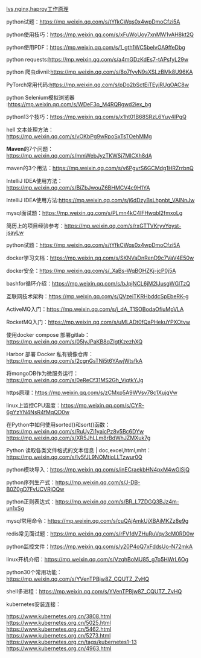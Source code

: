 [lvs,nginx,haproy工作原理](https://mp.weixin.qq.com/s/_JuGDcZt4PR5W3UyifCeBQ)

python试题：https://mp.weixin.qq.com/s/tYfkCWqs0x4wpDmoCfzi5A

python使用技巧：https://mp.weixin.qq.com/s/xFuWoUoy7xnMW1vAH8kt2Q

python使用PDF：https://mp.weixin.qq.com/s/1_gth1WC5beIvOA9ffeDbg

python requests:https://mp.weixin.qq.com/s/a4mGDzKdEs7-tAPsfyL29w

python 爬虫divnil:https://mp.weixin.qq.com/s/8o7fyvN9sXSLzBMk8U96KA

PyTorch常用代码:https://mp.weixin.qq.com/s/pDo2bSctEiTEyjRUgOAC8w

python Selenium模拟浏览器 :https://mp.weixin.qq.com/s/WDeF3o_M4RQRgwd2iex_bg

python13个技巧：https://mp.weixin.qq.com/s/x1ht01B68SRzL6Yuy4IPgQ

hell 文本处理方法：https://mp.weixin.qq.com/s/vOKbPg9wRpoSxTsTOehMMg

**Maven**的7个问题：https://mp.weixin.qq.com/s/mmWebJyzTKWSj7MlCXh8dA

maven的3个用法：https://mp.weixin.qq.com/s/v6PgvrS6GCMdg1HRZrrbnQ

IntelliJ IDEA使用方法：https://mp.weixin.qq.com/s/BiZbJwouZ6BHMCV4c9H1YA  

IntelliJ IDEA使用方法:https://mp.weixin.qq.com/s/j6dDzyBsLhpnbt_VAlNnJw

mysql面试题：https://mp.weixin.qq.com/s/PLmn4kC4lFHwqbl2fmxoLg

简历上的项目经验参考：https://mp.weixin.qq.com/s/rxGTTVKryvYoyst-jsayLw

python试题：https://mp.weixin.qq.com/s/tYfkCWqs0x4wpDmoCfzi5A

docker学习文档：https://mp.weixin.qq.com/s/SKNVaDnRenD9c7VaV4E50w

docker安全：https://mp.weixin.qq.com/s/_XaBs-WqBOHZKj-jcP0j5A

bashfor循环介绍：https://mp.weixin.qq.com/s/bJpjNCL6jM2lJusgWGlTzQ

互联网技术架构：https://mp.weixin.qq.com/s/QVzeiTKRHbddcSpEbeRK-g

ActiveMQ入门：https://mp.weixin.qq.com/s/j_dA_T1SOBodaOfiuMpVLA

RocketMQ入门：https://mp.weixin.qq.com/s/uMLADt0fQaPHekuYPXOtvw

使用docker compose 部署gitlab：https://mp.weixin.qq.com/s/05IyJPaKB8qZIgtKzezhXQ

 Harbor 部署 Docker 私有镜像仓库： https://mp.weixin.qq.com/s/2cgnGsTNi5t6YAwjWtsfkA

将mongoDB作为微服务运行：https://mp.weixin.qq.com/s/0eReCf31MS2Gh_ViqtkYJg

https原理：https://mp.weixin.qq.com/s/zCMxp5A9WVsv78c1XujqVw

linux上监控CPU温度：https://mp.weixin.qq.com/s/CYR-6gYzYN4NsR4fMqQD0w

在Python中如何使用sorted()和sort()函数：https://mp.weixin.qq.com/s/RuUyZi1yaicPz8v5Bc6DYw  https://mp.weixin.qq.com/s/XR5JhLLm8rBdWhJZMXuk7g

Python 读取各类文件格式的文本信息 | doc,excel,html,mht：https://mp.weixin.qq.com/s/Iv5fJL9NOMtioLLTzwur0Q

python模块导入：https://mp.weixin.qq.com/s/inECraekbHN4pxM4wGlSjQ

python序列生产式：https://mp.weixin.qq.com/s/J-DB-B0Z0gD7FvUCVRjOQw

python正则表达式：https://mp.weixin.qq.com/s/BR_L7ZDGQ3BJz4m-un1xSg

mysql常用命令：https://mp.weixin.qq.com/s/cuQAjAmkUjXBAjMKZz8e9g

redis常见面试题：https://mp.weixin.qq.com/s/rFV1dVZHuRuVqv3cM0RD0w

python监控文件：https://mp.weixin.qq.com/s/y20P4oQ7xFddsUo-N72mkA

linux开机介绍：https://mp.weixin.qq.com/s/VzqhBoMU85_g7o5HWrL6Og

python30个常用功能：https://mp.weixin.qq.com/s/YVenTPBjw8Z_CQUTZ_ZvHQ

shell多进程：https://mp.weixin.qq.com/s/YVenTPBjw8Z_CQUTZ_ZvHQ





kubernetes安装连接：

https://www.kubernetes.org.cn/3808.html
https://www.kubernetes.org.cn/5025.html
https://www.kubernetes.org.cn/5462.html
https://www.kubernetes.org.cn/5273.html
https://www.kubernetes.org.cn/tags/kubernetes1-13
https://www.kubernetes.org.cn/4963.html